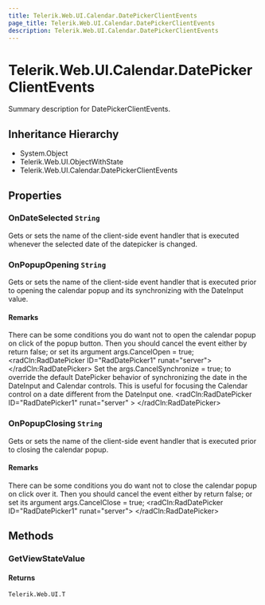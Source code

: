 ```yaml
---
title: Telerik.Web.UI.Calendar.DatePickerClientEvents
page_title: Telerik.Web.UI.Calendar.DatePickerClientEvents
description: Telerik.Web.UI.Calendar.DatePickerClientEvents
---
```


# Telerik.Web.UI.Calendar.DatePickerClientEvents

Summary description for DatePickerClientEvents.

## Inheritance Hierarchy

* System.Object
* Telerik.Web.UI.ObjectWithState
* Telerik.Web.UI.Calendar.DatePickerClientEvents

## Properties

###  OnDateSelected `String`

Gets or sets the name of the client-side event handler that is executed whenever
                the selected date of the datepicker is changed.

###  OnPopupOpening `String`

Gets or sets the name of the client-side event handler that is executed prior to
            opening the calendar popup and its synchronizing with the DateInput value.

#### Remarks
There can be some conditions you do want not to open the calendar popup on
                click of the popup button. Then you should cancel the event either by return
                false; or set its argument args.CancelOpen = true;
            <script type="text/javascript">function Opening(sender, args){    args.CancelOpen = true;    //or    return false;}</script><radCln:RadDatePicker ID="RadDatePicker1" runat="server">    <ClientEvents OnPopupOpening="Opening"/></radCln:RadDatePicker>
                Set the args.CancelSynchronize = true; to override the default
                DatePicker behavior of synchronizing the date in the DateInput and Calendar
                controls. This is useful for focusing the Calendar control on a date different from
                the DateInput one.
            <script type="text/javascript">function Opening(sender, args){    args.CancelCalendarSynchronize = true;    sender.Calendar.NavigateToDate([2006,12,19]);}</script><radCln:RadDatePicker ID="RadDatePicker1" runat="server" >    <ClientEvents OnPopupOpening="Opening"/></radCln:RadDatePicker>

###  OnPopupClosing `String`

Gets or sets the name of the client-side event handler that is executed prior to
            closing the calendar popup.

#### Remarks
There can be some conditions you do want not to close the calendar popup on
                click over it. Then you should cancel the event either by return false; or
                set its argument args.CancelClose = true;
            <script type="text/javascript">function Closing(sender, args){    args.CancelClose = true;    //or    return false;}</script><radCln:RadDatePicker ID="RadDatePicker1" runat="server">    <ClientEvents OnPopupClosing="Closing"/></radCln:RadDatePicker>

## Methods

###  GetViewStateValue

#### Returns

`Telerik.Web.UI.T` 

